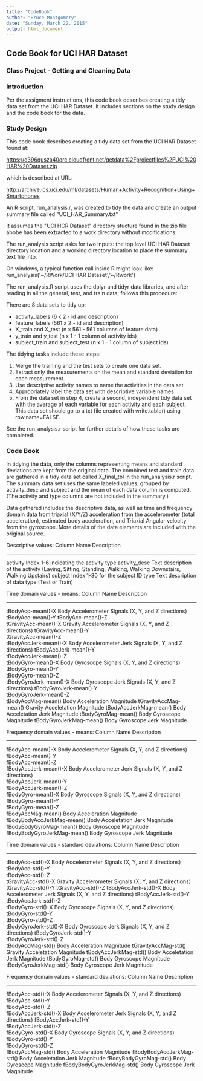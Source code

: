 ```yaml
---
title: "CodeBook"
author: "Bruce Montgomery"
date: "Sunday, March 22, 2015"
output: html_document
---
```


## Code Book for UCI HAR Dataset
### Class Project - Getting and Cleaning Data

### Introduction

Per the assigment instructions, this code book describes creating a tidy data set from
the UCI HAR Dataset.  It includes sections on the study design and the code book for the data.

### Study Design

This code book describes creating a tidy data set from the UCI HAR Dataset found at:

https://d396qusza40orc.cloudfront.net/getdata%2Fprojectfiles%2FUCI%20HAR%20Dataset.zip 

which is described at URL:

http://archive.ics.uci.edu/ml/datasets/Human+Activity+Recognition+Using+Smartphones

An R script, run_analysis.r, was created to tidy the data and create an output summary file
called "UCI_HAR_Summary.txt"

It assumes the "UCI HCR Dataset" directory stucture found in the zip file abobe
has been extracted to a work directory without modifications.

The run_analysis script asks for two inputs: the top level UCI HAR Dataset directory location
and a working directory location to place the summary text file into.

On windows, a typical function call inside R might look like:
run_analysis('~/RWork/UCI HAR Dataset','~/Rwork')

The run_analysis.R script uses the dplyr and tidyr data libraries, and after reading in
all the general, test, and train data, follows this procedure:

There are 8 data sets to tidy up:
 * activity_labels (6 x 2 - id and description) 
 * feature_labels (561 x 2 - id and description)
 * X_train and X_test (n x 561 - 561 columns of feature data)
 * y_train and y_test (n x 1 - 1 column of activity ids)
 * subject_train and subject_test (n x 1 - 1 column of subject ids)

The tidying tasks include these steps:
1) Merge the training and the test sets to create one data set.
2) Extract only the measurements on the mean and standard deviation for each measurement. 
3) Use descriptive activity names to name the activities in the data set
4) Appropriately label the data set with descriptive variable names 
5) From the data set in step 4, create a second, independent tidy data set with the 
   average of each variable for each activity and each subject.
   This data set should go to a txt file created with write.table() using row.name=FALSE.

See the run_analysis.r script for further details of how these tasks are completed.

### Code Book

In tidying the data, only the columns representing means and standard deviations are kept from the
original data.  The combined test and train data are gathered in a tidy data set called X_final_tbl
in the run_analysis.r script.  The summary data set uses the same labeled values, grouped by activity_desc and subject 
and the mean of each data column is computed.  (The activity and type columns are not included in the summary.)

Data gathered includes the descriptive data, as well as time and frequency domain data from triaxial (X/Y/Z) acceleration from the accelerometer (total acceleration), estimated body acceleration, and Triaxial Angular velocity from the gyroscope.  More details of the data elements are included with the original source.


Descriptive values:
Column Name                 Description
--------------------------- ------------------------------------------------------------------
activity                    Index 1-6 indicating the activity type
activity_desc	              Text description of the activity (Laying, Sitting, Standing, Walking, Walking Downstairs, Walking Upstairs)
subject	    	              Index 1-30 for the subject ID
type                        Text description of data type (Test or Train)

Time domain values - means:
Column Name                 Description
--------------------------- ------------------------------------------------------------------
tBodyAcc-mean()-X           Body Accelerometer Signals (X, Y, and Z directions)
tBodyAcc-mean()-Y
tBodyAcc-mean()-Z	
tGravityAcc-mean()-X        Gravity Accelerometer Signals (X, Y, and Z directions)
tGravityAcc-mean()-Y	
tGravityAcc-mean()-Z	
tBodyAccJerk-mean()-X	      Body Accelerometer Jerk Signals (X, Y, and Z directions)
tBodyAccJerk-mean()-Y	
tBodyAccJerk-mean()-Z	
tBodyGyro-mean()-X          Body Gyroscope Signals (X, Y, and Z directions)	
tBodyGyro-mean()-Y	
tBodyGyro-mean()-Z	
tBodyGyroJerk-mean()-X	    Body Gyroscope Jerk Signals (X, Y, and Z directions)
tBodyGyroJerk-mean()-Y	
tBodyGyroJerk-mean()-Z	
tBodyAccMag-mean()	        Body Acceleration Magnitude
tGravityAccMag-mean()	      Gravity Acceletation Magnitude
tBodyAccJerkMag-mean()	    Body Acceletation Jerk Magnitude
tBodyGyroMag-mean()	        Body Gyroscope Magnitude
tBodyGyroJerkMag-mean()	    Body Gyroscope Jerk Magnitude

Frequency domain values - means:
Column Name                 Description
--------------------------- ------------------------------------------------------------------
fBodyAcc-mean()-X	          Body Accelerometer Signals (X, Y, and Z directions)
fBodyAcc-mean()-Y	
fBodyAcc-mean()-Z	
fBodyAccJerk-mean()-X       Body Accelerometer Jerk Signals (X, Y, and Z directions)	
fBodyAccJerk-mean()-Y	
fBodyAccJerk-mean()-Z	
fBodyGyro-mean()-X	        Body Gyroscope Signals (X, Y, and Z directions)
fBodyGyro-mean()-Y	
fBodyGyro-mean()-Z	
fBodyAccMag-mean()	        Body Acceleration Magnitude
fBodyBodyAccJerkMag-mean()	Body Acceletation Jerk Magnitude
fBodyBodyGyroMag-mean()	    Body Gyroscope Magnitude
fBodyBodyGyroJerkMag-mean()	Body Gyroscope Jerk Magnitude

Time domain values - standard deviations:
Column Name                 Description
--------------------------- ------------------------------------------------------------------
tBodyAcc-std()-X	          Body Accelerometer Signals (X, Y, and Z directions)
tBodyAcc-std()-Y	
tBodyAcc-std()-Z	
tGravityAcc-std()-X	        Gravity Accelerometer Signals (X, Y, and Z directions)
tGravityAcc-std()-Y	
tGravityAcc-std()-Z	
tBodyAccJerk-std()-X	      Body Accelerometer Jerk Signals (X, Y, and Z directions)
tBodyAccJerk-std()-Y	
tBodyAccJerk-std()-Z	
tBodyGyro-std()-X	          Body Gyroscope Signals (X, Y, and Z directions)
tBodyGyro-std()-Y	
tBodyGyro-std()-Z	
tBodyGyroJerk-std()-X	      Body Gyroscope Jerk Signals (X, Y, and Z directions)
tBodyGyroJerk-std()-Y	
tBodyGyroJerk-std()-Z	
tBodyAccMag-std()	          Body Acceleration Magnitude
tGravityAccMag-std()	      Gravity Acceletation Magnitude
tBodyAccJerkMag-std()	      Body Acceletation Jerk Magnitude
tBodyGyroMag-std()	        Body Gyroscope Magnitude
tBodyGyroJerkMag-std()	    Body Gyroscope Jerk Magnitude

Frequency domain values - standard deviations:
Column Name                 Description
--------------------------- ------------------------------------------------------------------
fBodyAcc-std()-X	          Body Accelerometer Signals (X, Y, and Z directions)
fBodyAcc-std()-Y	
fBodyAcc-std()-Z	
fBodyAccJerk-std()-X	      Body Accelerometer Jerk Signals (X, Y, and Z directions)
fBodyAccJerk-std()-Y	
fBodyAccJerk-std()-Z	
fBodyGyro-std()-X	          Body Gyroscope Signals (X, Y, and Z directions)
fBodyGyro-std()-Y	
fBodyGyro-std()-Z	
fBodyAccMag-std()	          Body Acceleration Magnitude
fBodyBodyAccJerkMag-std()	  Body Acceletation Jerk Magnitude
fBodyBodyGyroMag-std()	    Body Gyroscope Magnitude
fBodyBodyGyroJerkMag-std()  Body Gyroscope Jerk Magnitude
